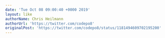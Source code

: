 ```yaml
---
date: 'Tue Oct 08 09:00:40 +0000 2019'
layout: like
authorName: Chris Heilmann
authorUrl: 'https://twitter.com/codepo8'
originalPost: 'https://twitter.com/codepo8/status/1181494609702195200'
---
```

